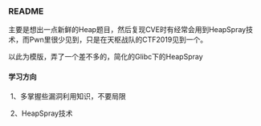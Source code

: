 ### 											README

主要是想出一点新鲜的Heap题目，然后复现CVE时有经常会用到HeapSpray技术，而Pwn里很少见到，只是在天枢战队的CTF2019见到一个。

以此为模版，弄了一个差不多的，简化的Glibc下的HeapSpray



#### 学习方向

​	1、多掌握些漏洞利用知识，不要局限

​	2、HeapSpray技术